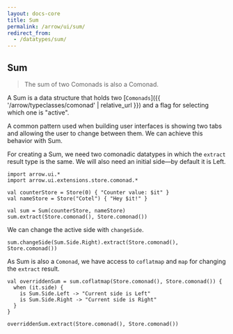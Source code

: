 ```yaml
---
layout: docs-core
title: Sum
permalink: /arrow/ui/sum/
redirect_from:
  - /datatypes/sum/
---
```


## Sum

> The sum of two Comonads is also a Comonad.

A Sum is a data structure that holds two [`Comonads`]({{ '/arrow/typeclasses/comonad' | relative_url }}) and a flag for selecting which one is "active".

A common pattern used when building user interfaces is showing two tabs and allowing the user to change between them. We can achieve this behavior with Sum.

For creating a Sum, we need two comonadic datatypes in which the `extract` result type is the same. We will also need an initial side—by default it is Left.

```kotlin:ank
import arrow.ui.*
import arrow.ui.extensions.store.comonad.*

val counterStore = Store(0) { "Counter value: $it" }
val nameStore = Store("Cotel") { "Hey $it!" }

val sum = Sum(counterStore, nameStore)
sum.extract(Store.comonad(), Store.comonad())
```

We can change the active side with `changeSide`.

```kotlin:ank
sum.changeSide(Sum.Side.Right).extract(Store.comonad(), Store.comonad())
```

As Sum is also a `Comonad`, we have access to `coflatmap` and `map` for changing the `extract` result.

```kotlin:ank
val overriddenSum = sum.coflatmap(Store.comonad(), Store.comonad()) {
  when (it.side) {
    is Sum.Side.Left -> "Current side is Left"
    is Sum.Side.Right -> "Current side is Right"
  }
}

overriddenSum.extract(Store.comonad(), Store.comonad())
```
